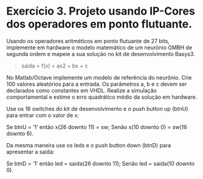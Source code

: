 # Exercício 3. Projeto usando IP-Cores dos operadores em ponto flutuante.
Usando os operadores aritméticos em ponto flutuante de 27 bits, implemente em hardware o modelo matemático de um neurônio GMBH de segunda ordem e mapeie a sua solução no kit de desenvolvimento Basys3.

> saida = f(x) = ax2 + bx + c

No Matlab/Octave implemente um modelo de referência do neurônio. Crie 100 valores aleatórios para a entrada. Os parâmetros a, b e c devem ser declarados como constantes em VHDL. Realize a simulação comportamental e estime o erro quadrático médio da solução em hardware.

Use os 16 switches do kit de desenvolvimento e o push button up (btnU) para entrar com o valor de x:

Se btnU = ‘1’ então x(26 downto 11) = sw; Senão x(10 downto 0) = sw(16 downto 6).

Da mesma maneira use os leds e o push button down (btnD) para apresentar a saída:

Se btnD = ‘1’ então led = saida(26 downto 11); Senão led = saida(10 downto 0).
